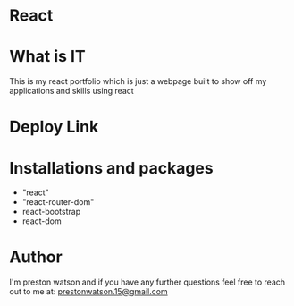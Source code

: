 # React

# What is IT

This is my react portfolio which is just a webpage built to show off my applications and skills using react

# Deploy Link


# Installations and packages
<ul>
  <li>"react"</li>
  <li>"react-router-dom"</li>
  <li>react-bootstrap</li>
  <li>react-dom</li>
</ul>

# Author

I'm preston watson and if you have any further questions feel free to reach out to me at: prestonwatson.15@gmail.com
